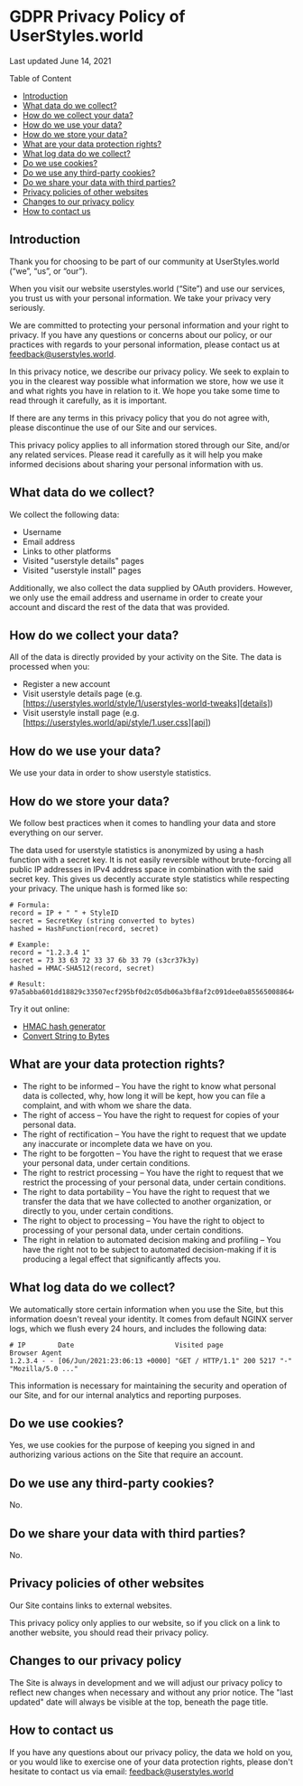 # GDPR Privacy Policy of UserStyles.world

Last updated June 14, 2021

Table of Content

- [Introduction](#introduction)
- [What data do we collect?](#what-data-do-we-collect)
- [How do we collect your data?](#how-do-we-collect-your-data)
- [How do we use your data?](#how-do-we-use-your-data)
- [How do we store your data?](#how-do-we-store-your-data)
- [What are your data protection rights?](#what-are-your-data-protection-rights)
- [What log data do we collect?](#what-log-data-do-we-collect)
- [Do we use cookies?](#do-we-use-cookies)
- [Do we use any third-party cookies?](#do-we-use-any-third-party-cookies)
- [Do we share your data with third parties?](#do-we-share-your-data-with-third-parties)
- [Privacy policies of other websites](#privacy-policies-of-other-websites)
- [Changes to our privacy policy](#changes-to-our-privacy-policy)
- [How to contact us](#how-to-contact-us)


## Introduction

Thank you for choosing to be part of our community at UserStyles.world (“we”,
“us”, or “our”).

When you visit our website userstyles.world (“Site”) and use
our services, you trust us with your personal information. We take your privacy
very seriously.

We are committed to protecting your personal information and your right to
privacy. If you have any questions or concerns about our policy, or our
practices with regards to your personal information, please contact us at
[feedback@userstyles.world](mailto:feedback@userstyles.world).

In this privacy notice, we describe our privacy policy. We seek to explain to
you in the clearest way possible what information we store, how we use it and
what rights you have in relation to it. We hope you take some time to read
through it carefully, as it is important.

If there are any terms in this privacy policy that you do not agree with, please
discontinue the use of our Site and our services.

This privacy policy applies to all information stored through our Site, and/or
any related services. Please read it carefully as it will help you make informed
decisions about sharing your personal information with us.


## What data do we collect?

We collect the following data:

- Username
- Email address
- Links to other platforms
- Visited "userstyle details" pages
- Visited "userstyle install" pages

Additionally, we also collect the data supplied by OAuth providers. However, we
only use the email address and username in order to create your account and
discard the rest of the data that was provided.


## How do we collect your data?

All of the data is directly provided by your activity on the Site. The data is
processed when you:

- Register a new account
- Visit userstyle details page (e.g. [https://userstyles.world/style/1/userstyles-world-tweaks][details])
- Visit userstyle install page (e.g. [https://userstyles.world/api/style/1.user.css][api])

[details]: https://userstyles.world/style/1/userstyles-world-tweaks
[api]: https://userstyles.world/api/style/1.user.css


## How do we use your data?

We use your data in order to show userstyle statistics.


## How do we store your data?

We follow best practices when it comes to handling your data and store
everything on our server.

The data used for userstyle statistics is anonymized by using a hash function
with a secret key. It is not easily reversible without brute-forcing all public
IP addresses in IPv4 address space in combination with the said secret key. This
gives us decently accurate style statistics while respecting your privacy. The
unique hash is formed like so:

```pseudo
# Formula:
record = IP + " " + StyleID
secret = SecretKey (string converted to bytes)
hashed = HashFunction(record, secret)

# Example:
record = "1.2.3.4 1"
secret = 73 33 63 72 33 37 6b 33 79 (s3cr37k3y)
hashed = HMAC-SHA512(record, secret)

# Result:
97a5abba601dd18829c33507ecf295bf0d2c05db06a3bf8af2c091dee0a8556500886443b59076057ffc5d8ad429d3d1de141e58684740729f3f24c7c435f7bb
```

Try it out online:

- [HMAC hash generator](https://cryptii.com/pipes/hmac)
- [Convert String to Bytes](https://onlinestringtools.com/convert-string-to-bytes)


## What are your data protection rights?

- The right to be informed – You have the right to know what personal data is
  collected, why, how long it will be kept, how you can file a complaint, and
  with whom we share the data.
- The right of access – You have the right to request for copies of your personal
  data.
- The right of rectification – You have the right to request that we update any
  inaccurate or incomplete data we have on you.
- The right to be forgotten – You have the right to request that we erase your
  personal data, under certain conditions.
- The right to restrict processing – You have the right to request that we
  restrict the processing of your personal data, under certain conditions.
- The right to data portability – You have the right to request that we transfer
  the data that we have collected to another organization, or directly to you,
  under certain conditions.
- The right to object to processing – You have the right to object to processing
  of your personal data, under certain conditions.
- The right in relation to automated decision making and profiling – You have
  the right not to be subject to automated decision-making if it is producing a
  legal effect that significantly affects you.


## What log data do we collect?

We automatically store certain information when you use the Site, but this
information doesn't reveal your identity. It comes from default NGINX server
logs, which we flush every 24 hours, and includes the following data:

```
# IP        Date                         Visited page                  Browser Agent
1.2.3.4 - - [06/Jun/2021:23:06:13 +0000] "GET / HTTP/1.1" 200 5217 "-" "Mozilla/5.0 ..."
```

This information is necessary for maintaining the security and operation of our
Site, and for our internal analytics and reporting purposes.


## Do we use cookies?

Yes, we use cookies for the purpose of keeping you signed in and authorizing
various actions on the Site that require an account.


## Do we use any third-party cookies?

No.


## Do we share your data with third parties?

No.


## Privacy policies of other websites

Our Site contains links to external websites.

This privacy policy only applies to our website, so if you click on a link to
another website, you should read their privacy policy.


## Changes to our privacy policy

The Site is always in development and we will adjust our privacy policy to
reflect new changes when necessary and without any prior notice. The "last
updated" date will always be visible at the top, beneath the page title.


## How to contact us 

If you have any questions about our privacy policy, the data we hold on you, or
you would like to exercise one of your data protection rights, please don't
hesitate to contact us via email:
[feedback@userstyles.world](mailto:feedback@userstyles.world)
